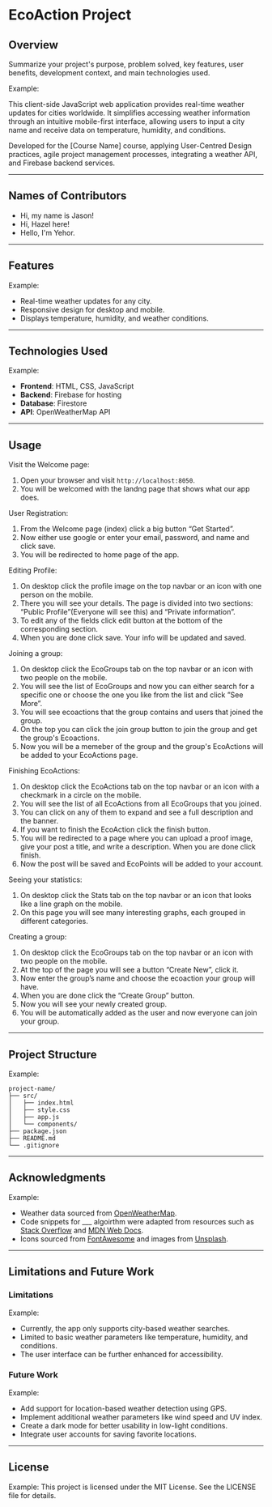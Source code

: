 # EcoAction Project

## Overview

Summarize your project's purpose, problem solved, key features, user benefits, development context, and main technologies used.

Example:

This client-side JavaScript web application provides real-time weather updates for cities worldwide. It simplifies accessing weather information through an intuitive mobile-first interface, allowing users to input a city name and receive data on temperature, humidity, and conditions.

Developed for the [Course Name] course, applying User-Centred Design practices, agile project management processes, integrating a weather API, and Firebase backend services.

---

## Names of Contributors

- Hi, my name is Jason!
- Hi, Hazel here!
- Hello, I'm Yehor.

---

## Features

Example:

- Real-time weather updates for any city.
- Responsive design for desktop and mobile.
- Displays temperature, humidity, and weather conditions.

---

## Technologies Used

Example:

- **Frontend**: HTML, CSS, JavaScript
- **Backend**: Firebase for hosting
- **Database**: Firestore
- **API**: OpenWeatherMap API

---

## Usage

Visit the Welcome page:
1. Open your browser and visit `http://localhost:8050`.
2. You will be welcomed with the landng page that shows what our app does.

User Registration:
1. From the Welcome page (index) click a big button “Get Started”.
2. Now either use google or enter your email, password, and name and click save. 
3. You will be redirected to home page of the app.

Editing Profile:
1. On desktop click the profile image on the top navbar or an icon with one person on the mobile.
2. There you will see your details. The page is divided into two sections: “Public Profile”(Everyone will see this) and “Private information”.
3. To edit any of the fields click edit button at the bottom of the corresponding section.
4. When you are done click save. Your info will be updated and saved.

Joining a group:
1. On desktop click the EcoGroups tab on the top navbar or an icon with two people on the mobile.
2. You will see the list of EcoGroups and now you can either search for a specific one or choose the one you like from the list and click ”See More”.
3. You will see ecoactions that the group contains and users that joined the group.
4. On the top you can click the join group button to join the group and get the group's Ecoactions.
5. Now you will be a memeber of the group and the group's EcoActions will be added to your EcoActions page. 

Finishing EcoActions:
1. On desktop click the EcoActions tab on the top navbar or an icon with a checkmark in a circle on the mobile.
2. You will see the list of all EcoActions from all EcoGroups that you joined. 
3. You can click on any of them to expand and see a full description and the banner.
4. If you want to finish the EcoAction click the finish button.
5. You will be redirected to a page where you can upload a proof image, give your post a title, and write a description. When you are done click finish.
6. Now the post will be saved and EcoPoints will be added to your account.

Seeing your statistics:
1. On desktop click the Stats tab on the top navbar or an icon that looks like a line graph on the mobile.
2. On this page you will see many interesting graphs, each grouped in different categories.

Creating a group:
1. On desktop click the EcoGroups tab on the top navbar or an icon with two people on the mobile.
2. At the top of the page you will see a button “Create New”, click it.
3. Now enter the group’s name and choose the ecoaction your group will have.
4. When you are done click the “Create Group” button.
5. Now you will see your newly created group.
6. You will be automatically added as the user and now everyone can join your group.

---

## Project Structure

Example:

```
project-name/
├── src/
│   ├── index.html
│   ├── style.css
│   ├── app.js
│   └── components/
├── package.json
├── README.md
└── .gitignore
```

---

## Acknowledgments

Example:

- Weather data sourced from [OpenWeatherMap](https://openweathermap.org/).
- Code snippets for \_\_\_ algoirthm were adapted from resources such as [Stack Overflow](https://stackoverflow.com/) and [MDN Web Docs](https://developer.mozilla.org/).
- Icons sourced from [FontAwesome](https://fontawesome.com/) and images from [Unsplash](https://unsplash.com/).

---

## Limitations and Future Work

### Limitations

Example:

- Currently, the app only supports city-based weather searches.
- Limited to basic weather parameters like temperature, humidity, and conditions.
- The user interface can be further enhanced for accessibility.

### Future Work

Example:

- Add support for location-based weather detection using GPS.
- Implement additional weather parameters like wind speed and UV index.
- Create a dark mode for better usability in low-light conditions.
- Integrate user accounts for saving favorite locations.

---

## License

Example:
This project is licensed under the MIT License. See the LICENSE file for details.
